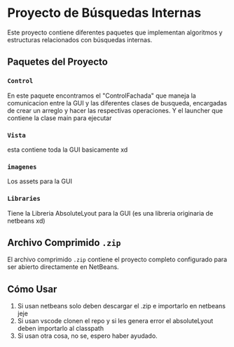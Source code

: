 # Proyecto de Búsquedas Internas

Este proyecto contiene diferentes paquetes que implementan algoritmos y estructuras relacionados con búsquedas internas.

## Paquetes del Proyecto

### `Control`
En este paquete encontramos el "ControlFachada" que maneja la comunicacion entre la GUI y las diferentes clases de busqueda, encargadas de crear un arreglo y hacer las respectivas operaciones. Y el launcher que contiene la clase main para ejecutar

### `Vista`
esta contiene toda la GUI basicamente xd

### `imagenes`
Los assets para la GUI

### `Libraries`
Tiene la Libreria AbsoluteLyout para la GUI (es una libreria originaria de netbeans xd)

## Archivo Comprimido `.zip`

El archivo comprimido `.zip` contiene el proyecto completo configurado para ser abierto directamente en NetBeans.

## Cómo Usar

1. Si usan netbeans solo deben descargar el .zip e importarlo en netbeans jeje
2. Si usan vscode clonen el repo y si les genera error el absoluteLyout deben importarlo al classpath
3. Si usan otra cosa, no se, espero haber ayudado.
